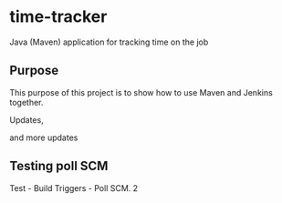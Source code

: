 # time-tracker
Java (Maven) application for tracking time on the job

## Purpose

This purpose of this project is to show how to use Maven and Jenkins together.

Updates, 

and more updates

## Testing poll SCM
Test - Build Triggers - Poll SCM. 2

